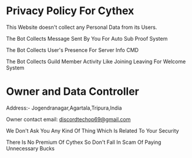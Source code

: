 # Privacy Policy For Cythex

This Website doesn't collect any Personal Data from its Users.

The Bot Collects Message Sent By You For Auto Sub Proof System

The Bot Collects User's Presence For Server Info CMD

The Bot Collects Guild Member Activity Like Joining Leaving For Welcome System

# Owner and Data Controller

Address:- Jogendranagar,Agartala,Tripura,India

Owner contact email: discordtechop69@gmail.com 

We Don't Ask You Any Kind Of Thing Which Is Related To Your Security



There Is No Premium Of Cythex So Don't Fall In Scam Of Paying Unnecessary Bucks
